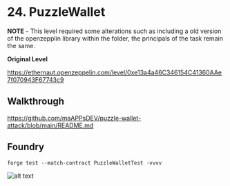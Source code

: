 # 24. PuzzleWallet

**NOTE** - This level required some alterations such as including a old version of the openzepplin library within the folder, the principals of the task remain the same. 

**Original Level**

https://ethernaut.openzeppelin.com/level/0xe13a4a46C346154C41360AAe7f070943F67743c9

## Walkthrough

https://github.com/maAPPsDEV/puzzle-wallet-attack/blob/main/README.md

## Foundry 

```
forge test --match-contract PuzzleWalletTest -vvvv
```

![alt text](https://github.com/ciaranmcveigh5/ethernaut-x-foundry/blob/main/img/PuzzleWallet.png?raw=true)